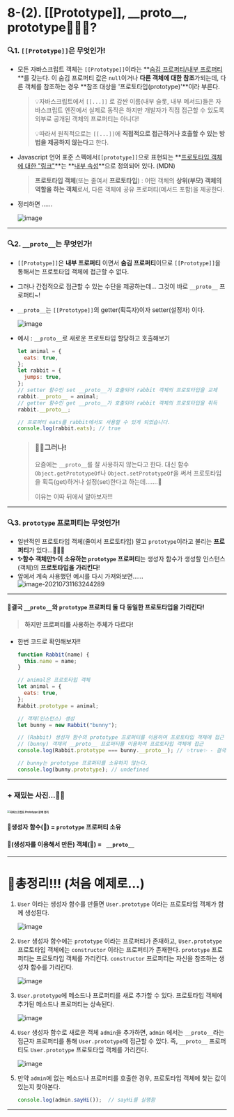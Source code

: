 # 8-(2). [[Prototype]], \_\_proto\_\_, prototype🤦🏻‍♂️?

### 🔍1. `[[Prototype]]`은 무엇인가!

- 모든 자바스크립트 객체는 `[[Prototype]]`이라는 **<u>숨김 프로퍼티/내부 프로퍼티</u>**를 갖는다. 
  이 숨김 프로퍼티 값은 `null`이거나 **다른 객체에 대한 참조**가되는데, 
  다른 객체를 참조하는 경우 **참조 대상을 '프로토타입(prototype)'**이라 부른다.

  > 💡자바스크립트에서 `[[...]]` 로 감싼 이름(내부 슬롯, 내부 메서드)들은 자바스크립트 엔진에서 실제로 동작은 하지만 개발자가 직접 접근할 수 있도록 외부로 공개된 객체의 프로퍼티는 아니다! 
  >
  > 💡따라서 원칙적으로는 `[[...]]`에 **직접적으로 접근하거나 호출할 수 있는 방법을 제공하지 않는다**고 한다.
  
- Javascript 언어 표준 스펙에서`[[prototype]]`으로 표현되는 **<u>프로토타입 객체에 대한 "링크"</u>**는 **<u>내부 속성</u>**으로 정의되어 있다. (MDN)

  > **프로토타입 객체**(또는 줄여서 **프로토타입**) 
  > : 어떤 객체의 **상위(부모) 객체의 역할을 하는 객체**로서, 다른 객체에 공유 프로퍼티(메서드 포함)을 제공한다.

- 정리하면 ......

  ![image](https://user-images.githubusercontent.com/67737432/127733123-10f32488-7819-4552-815d-00bea0df4108.png)


---

### 🔍2. `__proto__`는 무엇인가!

- `[[Prototype]]`은 **내부 프로퍼티** 이면서 **숨김 프로퍼티**이므로 `[[Prototype]]`을 통해서는 프로토타입 객체에 접근할 수 없다.

- 그러나 간접적으로 접근할 수 있는 수단을 제공하는데... 그것이 바로  `__proto__` 프로퍼티~!

- `__proto__`는 `[[Prototype]]`의 getter(획득자)이자 setter(설정자) 이다.


    ![image](https://user-images.githubusercontent.com/67737432/127733137-0fe3a01c-7839-4682-a702-dfe2e0f12aed.png)

  

- 예시 : `__proto__`로 새로운 프로토타입 할당하고 호출해보기

  ```js
  let animal = {
    eats: true,
  };
  let rabbit = {
    jumps: true,
  };
  // setter 함수인 set __proto__가 호출되어 rabbit 객체의 프로토타입을 교체
  rabbit.__proto__ = animal;
  // getter 함수인 get __proto__가 호출되어 rabbit 객체의 프로토타입을 취득
  rabbit.__proto__;
  
  // 프로퍼티 eats를 rabbit에서도 사용할 수 있게 되었습니다.
  console.log(rabbit.eats); // true
  ```
  
  
  
  > ### ✋🏻그러나!
  >
  > 요즘에는 `__proto__`를 잘 사용하지 않는다고 한다. 대신 함수 `Object.getPrototypeOf`나 `Object.setPrototypeOf`을 써서 프로토타입을 획득(get)하거나 설정(set)한다고 하는데.......🤯
  >
  > 이유는 이따 뒤에서 알아보자!!!
  

---

### 🔍3. `prototype` 프로퍼티는 무엇인가!

- 일반적인 프로토타입 객체(줄여서 프로토타입) 말고 `prototype`이라고 불리는 **프로퍼티**가 있다...🤦🏻‍♀️
- **✨함수 객체만✨이 소유하는 `prototype` 프로퍼티**는
  생성자 함수가 생성할 인스턴스(객체)의 **프로토타입을 가리킨다**!
- 앞에서 계속 사용했던 예시를 다시 가져와보면......
  ![image-20210731163244289](C:\Users\eunse\AppData\Roaming\Typora\typora-user-images\image-20210731163244289.png)
  
  

---

####  🤯결국 `__proto__`와 `prototype` 프로퍼티 둘 다 동일한 프로토타입을 가리킨다! 

> #### 하지만 프로퍼티를 사용하는 주체가 다르다!

- 한번 코드로 확인해보자!!

  ```js
  function Rabbit(name) {
    this.name = name;
  }
  
  // animal은 프로토타입 객체
  let animal = {
    eats: true,
  };
  Rabbit.prototype = animal;
  
  // 객체(인스턴스) 생성
  let bunny = new Rabbit("bunny");
  
  // (Rabbit) 생성자 함수의 prototype 프로퍼티를 이용하여 프로토타입 객체에 접근
  // (bunny) 객체의 __proto__ 프로퍼티를 이용하여 프로토타입 객체에 접근
  console.log(Rabbit.prototype === bunny.__proto__); // ✨true✨ - 결국 동일한 프로토타입을 가리킨다.
  
  // bunny는 prototype 프로퍼티를 소유하지 않는다.
  console.log(bunny.prototype); // undefined
  ```

---

### + 재밌는 사진...🐔🥚

### <img src="https://media.vlpt.us/post-images/adam2/12a5e250-fd90-11e9-959f-1f9679bea880/1nDBFaMpflmSsIKfMLxWIvQ.jpeg" alt="자바스크립트 Prototype 완벽 정리" style="zoom:37%;" />

#### 📌생성자 함수(🐔) = `prototype`  프로퍼티 소유

#### 📌(생성자를 이용해서 만든) 객체(🥚) = ` __proto__` 

---

# 🤗총정리!!! (처음 예제로...)

1. `User` 이라는 생성자 함수를 만들면 `User.prototype` 이라는 프로토타입 객체가 함께 생성된다.
   
   ![image](https://user-images.githubusercontent.com/67737432/127734418-a12b35fe-5972-4ef8-b791-14259ea90c78.png)
   
   
   
2. `User` 생성자 함수에는 `prototype` 이라는 프로퍼티가 존재하고, `User.prototype` 프로토타입 객체에는 `constructor` 이라는 프로퍼티가 존재한다. `prototype` 프로퍼티는 프로토타입 객체를 가리킨다. `constructor` 프로퍼티는 자신을 참조하는 생성자 함수를 가리킨다.
  
    ![image](https://user-images.githubusercontent.com/67737432/127734448-2990b459-c568-4e72-82a5-ac8dabe3732e.png)

   

3. `User.prototype`에 메소드나 프로퍼티를 새로 추가할 수 있다. 프로토타입 객체에 추가된 메소드나 프로퍼티는 상속된다.

    ![image](https://user-images.githubusercontent.com/67737432/127734480-7e1b9814-17bb-4137-93c3-7550d801a6d0.png)
   

4. `User` 생성자 함수로 새로운 객체 `admin`을 추가하면, `admin` 에서는 `__proto__`라는 접근자 프로퍼티를 통해 `User.prototype`에 접근할 수 있다. 즉,  `__proto__` 프로퍼티도 `User.prototype` 프로토타입 객체를 가리킨다. 

    ![image](https://user-images.githubusercontent.com/67737432/127734517-d443e83c-8609-45a5-b359-486c396d4413.png)

   

5. 만약 `admin`에 없는 메소드나 프로퍼티를 호출한 경우, 프로토타입 객체에 찾는 값이 있는지 찾아본다.

   ```js
   console.log(admin.sayHi());	// sayHi를 실행함
   ```

---

